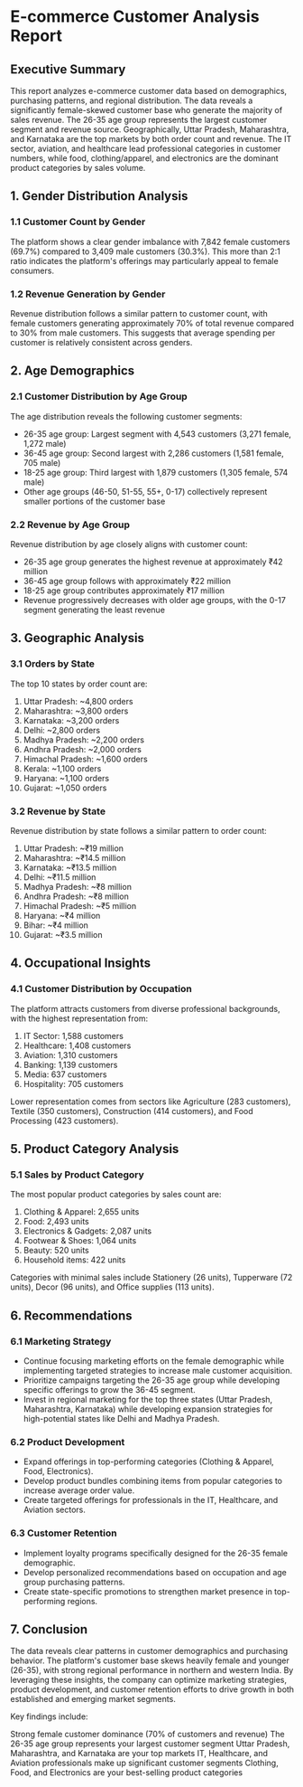 

# E-commerce Customer Analysis Report


## Executive Summary
This report analyzes e-commerce customer data based on demographics, purchasing patterns, and regional distribution. The data reveals a significantly female-skewed customer base who generate the majority of sales revenue. The 26-35 age group represents the largest customer segment and revenue source. Geographically, Uttar Pradesh, Maharashtra, and Karnataka are the top markets by both order count and revenue. The IT sector, aviation, and healthcare lead professional categories in customer numbers, while food, clothing/apparel, and electronics are the dominant product categories by sales volume.

## 1. Gender Distribution Analysis

### 1.1 Customer Count by Gender
The platform shows a clear gender imbalance with 7,842 female customers (69.7%) compared to 3,409 male customers (30.3%). This more than 2:1 ratio indicates the platform's offerings may particularly appeal to female consumers.

### 1.2 Revenue Generation by Gender
Revenue distribution follows a similar pattern to customer count, with female customers generating approximately 70% of total revenue compared to 30% from male customers. This suggests that average spending per customer is relatively consistent across genders.

## 2. Age Demographics

### 2.1 Customer Distribution by Age Group
The age distribution reveals the following customer segments:
- 26-35 age group: Largest segment with 4,543 customers (3,271 female, 1,272 male)
- 36-45 age group: Second largest with 2,286 customers (1,581 female, 705 male)
- 18-25 age group: Third largest with 1,879 customers (1,305 female, 574 male)
- Other age groups (46-50, 51-55, 55+, 0-17) collectively represent smaller portions of the customer base

### 2.2 Revenue by Age Group
Revenue distribution by age closely aligns with customer count:
- 26-35 age group generates the highest revenue at approximately ₹42 million
- 36-45 age group follows with approximately ₹22 million
- 18-25 age group contributes approximately ₹17 million
- Revenue progressively decreases with older age groups, with the 0-17 segment generating the least revenue

## 3. Geographic Analysis

### 3.1 Orders by State
The top 10 states by order count are:
1. Uttar Pradesh: ~4,800 orders
2. Maharashtra: ~3,800 orders
3. Karnataka: ~3,200 orders
4. Delhi: ~2,800 orders
5. Madhya Pradesh: ~2,200 orders
6. Andhra Pradesh: ~2,000 orders
7. Himachal Pradesh: ~1,600 orders
8. Kerala: ~1,100 orders
9. Haryana: ~1,100 orders
10. Gujarat: ~1,050 orders

### 3.2 Revenue by State
Revenue distribution by state follows a similar pattern to order count:
1. Uttar Pradesh: ~₹19 million
2. Maharashtra: ~₹14.5 million
3. Karnataka: ~₹13.5 million
4. Delhi: ~₹11.5 million
5. Madhya Pradesh: ~₹8 million
6. Andhra Pradesh: ~₹8 million
7. Himachal Pradesh: ~₹5 million
8. Haryana: ~₹4 million
9. Bihar: ~₹4 million
10. Gujarat: ~₹3.5 million

## 4. Occupational Insights

### 4.1 Customer Distribution by Occupation
The platform attracts customers from diverse professional backgrounds, with the highest representation from:
1. IT Sector: 1,588 customers
2. Healthcare: 1,408 customers
3. Aviation: 1,310 customers
4. Banking: 1,139 customers
5. Media: 637 customers
6. Hospitality: 705 customers

Lower representation comes from sectors like Agriculture (283 customers), Textile (350 customers), Construction (414 customers), and Food Processing (423 customers).

## 5. Product Category Analysis

### 5.1 Sales by Product Category
The most popular product categories by sales count are:
1. Clothing & Apparel: 2,655 units
2. Food: 2,493 units
3. Electronics & Gadgets: 2,087 units
4. Footwear & Shoes: 1,064 units
5. Beauty: 520 units
6. Household items: 422 units

Categories with minimal sales include Stationery (26 units), Tupperware (72 units), Decor (96 units), and Office supplies (113 units).

## 6. Recommendations

### 6.1 Marketing Strategy
- Continue focusing marketing efforts on the female demographic while implementing targeted strategies to increase male customer acquisition.
- Prioritize campaigns targeting the 26-35 age group while developing specific offerings to grow the 36-45 segment.
- Invest in regional marketing for the top three states (Uttar Pradesh, Maharashtra, Karnataka) while developing expansion strategies for high-potential states like Delhi and Madhya Pradesh.

### 6.2 Product Development
- Expand offerings in top-performing categories (Clothing & Apparel, Food, Electronics).
- Develop product bundles combining items from popular categories to increase average order value.
- Create targeted offerings for professionals in the IT, Healthcare, and Aviation sectors.

### 6.3 Customer Retention
- Implement loyalty programs specifically designed for the 26-35 female demographic.
- Develop personalized recommendations based on occupation and age group purchasing patterns.
- Create state-specific promotions to strengthen market presence in top-performing regions.

## 7. Conclusion
The data reveals clear patterns in customer demographics and purchasing behavior. The platform's customer base skews heavily female and younger (26-35), with strong regional performance in northern and western India. By leveraging these insights, the company can optimize marketing strategies, product development, and customer retention efforts to drive growth in both established and emerging market segments.


Key findings include:

Strong female customer dominance (70% of customers and revenue)
The 26-35 age group represents your largest customer segment
Uttar Pradesh, Maharashtra, and Karnataka are your top markets
IT, Healthcare, and Aviation professionals make up significant customer segments
Clothing, Food, and Electronics are your best-selling product categories
